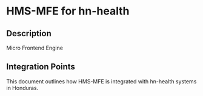 # HMS-MFE for hn-health

## Description

Micro Frontend Engine

## Integration Points

This document outlines how HMS-MFE is integrated with hn-health systems in Honduras.
